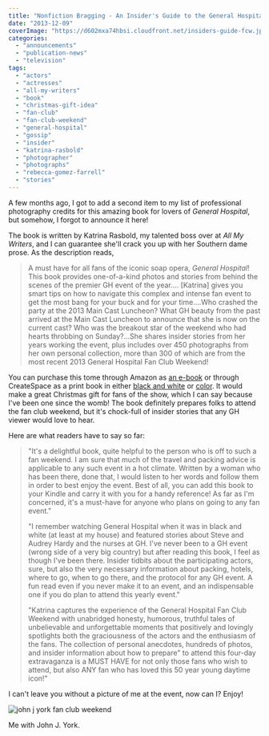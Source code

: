 ```yaml
---
title: "Nonfiction Bragging - An Insider's Guide to the General Hospital Fan Club Weekend"
date: "2013-12-09"
coverImage: "https://d602mxa74hbsi.cloudfront.net/insiders-guide-fcw.jpg"
categories:
  - "announcements"
  - "publication-news"
  - "television"
tags:
  - "actors"
  - "actresses"
  - "all-my-writers"
  - "book"
  - "christmas-gift-idea"
  - "fan-club"
  - "fan-club-weekend"
  - "general-hospital"
  - "gossip"
  - "insider"
  - "katrina-rasbold"
  - "photographer"
  - "photographs"
  - "rebecca-gomez-farrell"
  - "stories"
---
```


A few months ago, I got to add a second item to my list of professional photography credits for this amazing book for lovers of _General Hospital_, but somehow, I forgot to announce it here!

The book is written by Katrina Rasbold, my talented boss over at _All My Writers_, and I can guarantee she'll crack you up with her Southern dame prose. As the description reads,

> A must have for all fans of the iconic soap opera, _General Hospital_! This book provides one-of-a-kind photos and stories from behind the scenes of the premier GH event of the year.... \[Katrina\] gives you smart tips on how to navigate this complex and intense fan event to get the most bang for your buck and for your time....Who crashed the party at the 2013 Main Cast Luncheon? What GH beauty from the past arrived at the Main Cast Luncheon to announce that she is now on the current cast? Who was the breakout star of the weekend who had hearts throbbing on Sunday?...She shares insider stories from her years working the event, plus includes over 450 photographs from her own personal collection, more than 300 of which are from the most recent 2013 General Hospital Fan Club Weekend!

You can purchase this tome through Amazon as [an e-book](http://www.amazon.com/Insiders-General-Hospital-Weekend-ebook/dp/B00DW1DPU6/ref=sr_1_2_bnp_1_kin?ie=UTF8&qid=1379451254&sr=8-2&keywords=katrina+rasbold "E-Book Buy Link") or through CreateSpace as a print book in either [black and white](https://www.createspace.com/4369841 "Black and White Print Buy Link") or [color](https://www.createspace.com/4422674 "Color Buy Link"). It would make a great Christmas gift for fans of the show, which I can say because I've been one since the womb! The book definitely prepares folks to attend the fan club weekend, but it's chock-full of insider stories that any GH viewer would love to hear.

Here are what readers have to say so far:

> "It's a delightful book, quite helpful to the person who is off to such a fan weekend. I am sure that much of the travel and packing advice is applicable to any such event in a hot climate. Written by a woman who has been there, done that, I would listen to her words and follow them in order to best enjoy the event. Best of all, you can add this book to your Kindle and carry it with you for a handy reference! As far as I'm concerned, it's a must-have for anyone who plans on going to any fan event."
>
> "I remember watching General Hospital when it was in black and white (at least at my house) and featured stories about Steve and Audrey Hardy and the nurses at GH. I've never been to a GH event (wrong side of a very big country) but after reading this book, I feel as though I've been there. Insider tidbits about the participating actors, sure, but also the very necessary information about packing, hotels, where to go, when to go there, and the protocol for any GH event. A fun read even if you never make it to an event, and an indispensable one if you do plan to attend this yearly event."
>
> "Katrina captures the experience of the General Hospital Fan Club Weekend with unabridged honesty, humorous, truthful tales of unbelievable and unforgettable moments that positively and lovingly spotlights both the graciousness of the actors and the enthusiasm of the fans. The collection of personal anecdotes, hundreds of photos, and insider information about how to prepare" to attend this four-day extravaganza is a MUST HAVE for not only those fans who wish to attend, but also ANY fan who has loved this 50 year young daytime icon!"

I can't leave you without a picture of me at the event, now can I? Enjoy!

![john j york fan club weekend](https://d602mxa74hbsi.cloudfront.net/2013_Main_Event243.JPG)

Me with John J. York.
